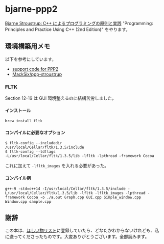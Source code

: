 # bjarne-ppp2

[Bjarne Stroustrup: C++ によるプログラミングの原則と実践](https://amzn.to/31Res2m) "Programming: Principles and Practice Using C++ (2nd Edition)" をやります。

## 環境構築用メモ

以下を参考にしています。

- [support code for PPP2](http://www.stroustrup.com/Programming/PPP2code/)
- [MackSix/ppp-stroustrup](https://github.com/MackSix/ppp-stroustrup)

### FLTK

Section 12-16 は GUI 環境整えるのに結構苦労しました。

#### インストール

```
brew install fltk
```

#### コンパイルに必要なオプション

```
$ fltk-config --includedir
/usr/local/Cellar/fltk/1.3.5/include
$ fltk-config --ldflags
-L/usr/local/Cellar/fltk/1.3.5/lib -lfltk -lpthread -framework Cocoa
```

これに加えて `-lfltk_images` を入れる必要があった。

#### コンパイル例

```
g++-9 -std=c++14 -I/usr/local/Cellar/fltk/1.3.5/include -L/usr/local/Cellar/fltk/1.3.5/lib -lfltk -lfltk_images -lpthread -framework Cocoa -o ./a.out Graph.cpp GUI.cpp Simple_window.cpp Window.cpp sample.cpp
```

## 謝辞

この本は、[ほしい物リスト](https://amzn.to/31Pa0S1)に登録していたら、どなたかわからないけれども、私に送ってくださったものです。大変ありがとうございます。全部読みます。